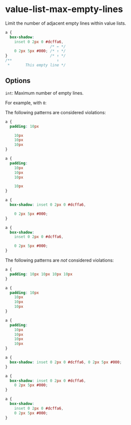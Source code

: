# value-list-max-empty-lines

Limit the number of adjacent empty lines within value lists.

```css
a {
  box-shadow:
    inset 0 2px 0 #dcffa6,
                    /* ← */
    0 2px 5px #000; /* ↑ */
}                   /* ↑ */
/**                    ↑
 *       This empty line */
```

## Options

`int`: Maximum number of empty lines.

For example, with `0`:

The following patterns are considered violations:

```css
a {
  padding: 10px

    10px
    10px
    10px
}
```

```css
a {
  padding: 
    10px
    10px
    10px

    10px
}
```

```css
a {
  box-shadow: inset 0 2px 0 #dcffa6,

    0 2px 5px #000;
}
```

```css
a {
  box-shadow:
    inset 0 2px 0 #dcffa6,

    0 2px 5px #000;
}
```

The following patterns are *not* considered violations:

```css
a {
  padding: 10px 10px 10px 10px
}
```

```css
a {
  padding: 10px
    10px
    10px
    10px
}
```

```css
a {
  padding:
    10px
    10px
    10px
    10px
}
```

```css
a {
  box-shadow: inset 0 2px 0 #dcffa6, 0 2px 5px #000;
}
```

```css
a {
  box-shadow: inset 0 2px 0 #dcffa6,
    0 2px 5px #000;
}
```

```css
a {
  box-shadow:
    inset 0 2px 0 #dcffa6,
    0 2px 5px #000;
}
```
